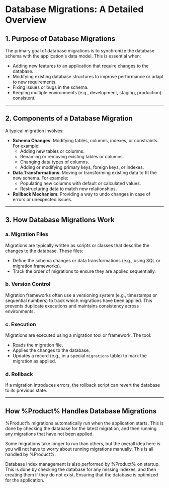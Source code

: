 # Database Migrations: A Detailed Overview

## 1. Purpose of Database Migrations
The primary goal of database migrations is to synchronize the database schema with the application's data model. This is essential when:
- Adding new features to an application that require changes to the database.
- Modifying existing database structures to improve performance or adapt to new requirements.
- Fixing issues or bugs in the schema.
- Keeping multiple environments (e.g., development, staging, production) consistent.

---

## 2. Components of a Database Migration
A typical migration involves:
- **Schema Changes**: Modifying tables, columns, indexes, or constraints. For example:
    - Adding new tables or columns.
    - Renaming or removing existing tables or columns.
    - Changing data types of columns.
    - Adding or modifying primary keys, foreign keys, or indexes.
- **Data Transformations**: Moving or transforming existing data to fit the new schema. For example:
    - Populating new columns with default or calculated values.
    - Restructuring data to match new relationships.
- **Rollback Mechanism**: Providing a way to undo changes in case of errors or unexpected issues.

---

## 3. How Database Migrations Work
### a. **Migration Files**
Migrations are typically written as scripts or classes that describe the changes to the database. These files:
- Define the schema changes or data transformations (e.g., using SQL or migration frameworks).
- Track the order of migrations to ensure they are applied sequentially.

### b. **Version Control**
Migration frameworks often use a versioning system (e.g., timestamps or sequential numbers) to track which migrations have been applied. This prevents duplicate executions and maintains consistency across environments.

### c. **Execution**
Migrations are executed using a migration tool or framework. The tool:
- Reads the migration file.
- Applies the changes to the database.
- Updates a record (e.g., in a special `migrations` table) to mark the migration as applied.

### d. **Rollback**
If a migration introduces errors, the rollback script can revert the database to its previous state.

---

## How %Product% Handles Database Migrations

%Product% migrations automatically run when the application starts. This is done by checking the database for the latest migration, and then running any migrations that have not been applied.

Some migrations take longer to run than others, but the overall idea here is you will not have to worry about running migrations manually. This is all handled by %Product%.

Database Index management is also performed by %Product% on startup. This is done by checking the database for any missing indexes, and then creating them if they do not exist, Ensuring that the database is optimized for the application.